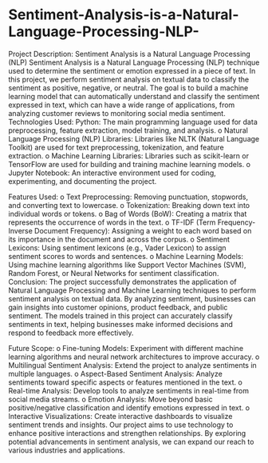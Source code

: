 # Sentiment-Analysis-is-a-Natural-Language-Processing-NLP-
Project Description: Sentiment Analysis is a Natural Language Processing (NLP) 
Sentiment Analysis is a Natural Language Processing (NLP) technique used to determine the sentiment or emotion expressed in a piece of text. In this project, we perform sentiment analysis on textual data to classify the sentiment as positive, negative, or neutral. The goal is to build a machine learning model that can automatically understand and classify the sentiment expressed in text, which can have a wide range of applications, from analyzing customer reviews to monitoring social media sentiment.
Technologies Used: 
Python: The main programming language used for data preprocessing, feature extraction, model training, and analysis.
o	Natural Language Processing (NLP) Libraries: Libraries like NLTK (Natural Language Toolkit) are used for text preprocessing, tokenization, and feature extraction.
o	Machine Learning Libraries: Libraries such as scikit-learn or TensorFlow are used for building and training machine learning models.
o	Jupyter Notebook: An interactive environment used for coding, experimenting, and documenting the project.

Features Used:
o	Text Preprocessing: Removing punctuation, stopwords, and converting text to lowercase.
o	Tokenization: Breaking down text into individual words or tokens.
o	Bag of Words (BoW): Creating a matrix that represents the occurrence of words in the text.
o	TF-IDF (Term Frequency-Inverse Document Frequency): Assigning a weight to each word based on its importance in the document and across the corpus.
o	Sentiment Lexicons: Using sentiment lexicons (e.g., Vader Lexicon) to assign sentiment scores to words and sentences.
o	Machine Learning Models: Using machine learning algorithms like Support Vector Machines (SVM), Random Forest, or Neural Networks for sentiment classification.
 
Conclusion:
The project successfully demonstrates the application of Natural Language Processing and Machine Learning techniques to perform sentiment analysis on textual data. By analyzing sentiment, businesses can gain insights into customer opinions, product feedback, and public sentiment. The models trained in this project can accurately classify sentiments in text, helping businesses make informed decisions and respond to feedback more effectively.

Future Scope:
o	Fine-tuning Models: Experiment with different machine learning algorithms and neural network architectures to improve accuracy.
o	Multilingual Sentiment Analysis: Extend the project to analyze sentiments in multiple languages.
o	Aspect-Based Sentiment Analysis: Analyze sentiments toward specific aspects or features mentioned in the text.
o	Real-time Analysis: Develop tools to analyze sentiments in real-time from social media streams.
o	Emotion Analysis: Move beyond basic positive/negative classification and identify emotions expressed in text.
o	Interactive Visualizations: Create interactive dashboards to visualize sentiment trends and insights.
Our project aims to use technology to enhance positive interactions and strengthen relationships. By exploring potential advancements in sentiment analysis, we can expand our reach to various industries and applications.

